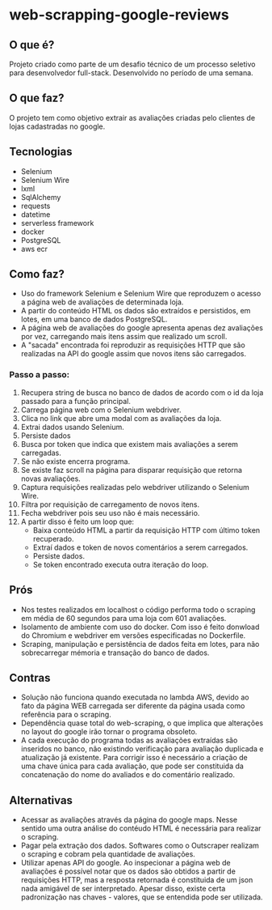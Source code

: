 # web-scrapping-google-reviews

## O que é?

Projeto criado como parte de um desafio técnico de um processo seletivo para desenvolvedor full-stack. Desenvolvido no período de uma semana.

## O que faz?

O projeto tem como objetivo extrair as avaliações criadas pelo clientes de lojas cadastradas no google.

## Tecnologias

- Selenium
- Selenium Wire
- lxml
- SqlAlchemy
- requests
- datetime
- serverless framework
- docker
- PostgreSQL
- aws ecr

## Como faz?

- Uso do framework Selenium e Selenium Wire que reproduzem o acesso a página web de avaliações de determinada loja.
- A partir do conteúdo HTML os dados são extraídos e persistidos, em lotes, em uma banco de dados PostgreSQL.
- A página web de avaliações do google apresenta apenas dez avaliações por vez, carregando mais itens assim que realizado um scroll.
- A "sacada" encontrada foi reproduzir as requisições HTTP que são realizadas na API do google assim que novos itens são carregados.

### Passo a passo:

1. Recupera string de busca no banco de dados de acordo com o id da loja passado para a função principal.
2. Carrega página web com o Selenium webdriver.
3. Clica no link que abre uma modal com as avaliações da loja.
4. Extrai dados usando Selenium.
5. Persiste dados
6. Busca por token que indica que existem mais avaliações a serem carregadas.
7. Se não existe encerra programa.
8. Se existe faz scroll na página para disparar requisição que retorna novas avaliações.
9. Captura requisições realizadas pelo webdriver utilizando o Selenium Wire.
10. Filtra por requisição de carregamento de novos itens.
11. Fecha webdriver pois seu uso não é mais necessário.
12. A partir disso é feito um loop que:
    - Baixa conteúdo HTML a partir da requisição HTTP com último token recuperado.
    - Extraí dados e token de novos comentários a serem carregados.
    - Persiste dados.
    - Se token encontrado executa outra iteração do loop.

## Prós

- Nos testes realizados em localhost o código performa todo o scraping em média de 60 segundos para uma loja com 601 avaliações.
- Isolamento de ambiente com uso do docker. Com isso é feito donwload do Chromium e webdriver em versões especificadas no Dockerfile.
- Scraping, manipulação e persistência de dados feita em lotes, para não sobrecarregar mémoria e transação do banco de dados.

## Contras

- Solução não funciona quando executada no lambda AWS, devido ao fato da página WEB carregada ser diferente da página usada como referência para o scraping.
- Dependência quase total do web-scraping, o que implica que alterações no layout do google irão tornar o programa obsoleto.
- A cada execução do programa todas as avaliações extraídas são inseridos no banco, não existindo verificação para avaliação duplicada e atualização já existente. Para corrigir isso é necessário a criação de uma chave única para cada avaliação, que pode ser constituida da concatenação do nome do avaliados e do comentário realizado.

## Alternativas

- Acessar as avaliações através da página do google maps. Nesse sentido uma outra análise do contéudo HTML é necessária para realizar o scraping.
- Pagar pela extração dos dados. Softwares como o Outscraper realizam o scraping e cobram pela quantidade de avaliações.
- Utilizar apenas API do google. Ao inspecionar a página web de avaliações é possível notar que os dados são obtidos a partir de requisições HTTP, mas a resposta retornada é constituida de um json nada amigável de ser interpretado. Apesar disso, existe certa padronização nas chaves - valores, que se entendida pode ser utilizada.
